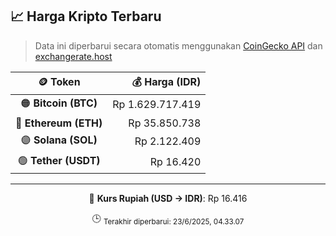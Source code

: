 

<!-- HARGA_KRIPTO -->
## 📈 Harga Kripto Terbaru

> Data ini diperbarui secara otomatis menggunakan [CoinGecko API](https://www.coingecko.com/) dan [exchangerate.host](https://exchangerate.host/)

<div align="center">

| 🪙 Token | 💰 Harga (IDR) |
|:------:|---------------:|
| 🟠 **Bitcoin (BTC)**   | Rp 1.629.717.419 |
| 🔵 **Ethereum (ETH)**  | Rp 35.850.738 |
| 🟣 **Solana (SOL)**    | Rp 2.122.409 |
| 🟢 **Tether (USDT)**   | Rp 16.420 |

---

💱 **Kurs Rupiah (USD → IDR)**: Rp 16.416

🕒 <sub>Terakhir diperbarui: 23/6/2025, 04.33.07</sub>

</div>
<!-- /HARGA_KRIPTO -->